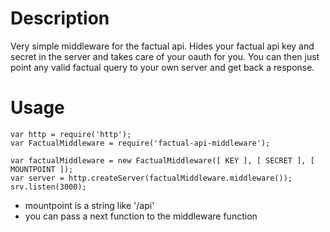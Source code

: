 # Description

Very simple middleware for the factual api. Hides your factual api key and secret in the server and takes care of your oauth for you. You can then just point any valid factual query to your own server and get back a response.

# Usage

```
var http = require('http');
var FactualMiddleware = require('factual-api-middleware');

var factualMiddleware = new FactualMiddleware([ KEY ], [ SECRET ], [ MOUNTPOINT ]);
var server = http.createServer(factualMiddleware.middleware());
srv.listen(3000);
```

* mountpoint is a string like '/api'
* you can pass a next function to the middleware function

